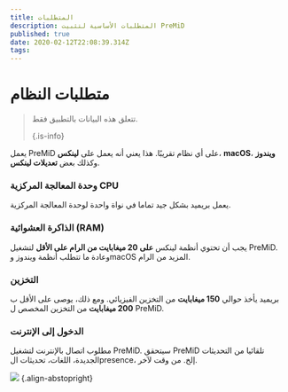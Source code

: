 ```yaml
---
title: المتطلبات
description: المتطلبات الأساسية لتثبيت PreMiD
published: true
date: 2020-02-12T22:08:39.314Z
tags:
---
```


# متطلبات النظام

> تتعلق هذه البيانات بالتطبيق فقط. 
> 
> {.is-info}

يعمل PreMiD على أي نظام تقريبًا. هذا يعني أنه يعمل على **لينكس**، **macOS**، **ويندوز** وكذلك بعض **تعديلات لينكس**.

### وحدة المعالجة المركزية CPU
يعمل بريميد بشكل جيد تماما في نواة واحدة لوحدة المعالجة المركزية.

### الذاكرة العشوائية (RAM)
يجب أن تحتوي أنظمة لينكس **على 20 ميغابايت من الرام على الأقل** لتشغيل PreMiD. وعادة ما تتطلب أنظمة ويندوز وmacOS المزيد من الرام.

### التخزين
بريميد يأخذ حوالي **150 ميغابايت** من التخزين الفيزيائي. ومع ذلك، يوصى على الأقل ب **200 ميغابايت** من التخزين المخصص ل PreMiD.

### الدخول إلى الإنترنت
مطلوب اتصال بالإنترنت لتشغيل PreMiD. سيتحقق PreMiD تلقائيا من التحديثات الجديدة، اللغات، تحديثات الpresence، إلخ. من وقت لآخر.

![](https://a.icons8.com/ViUXyjOj/f4tFww/svg.svg) {.align-abstopright}